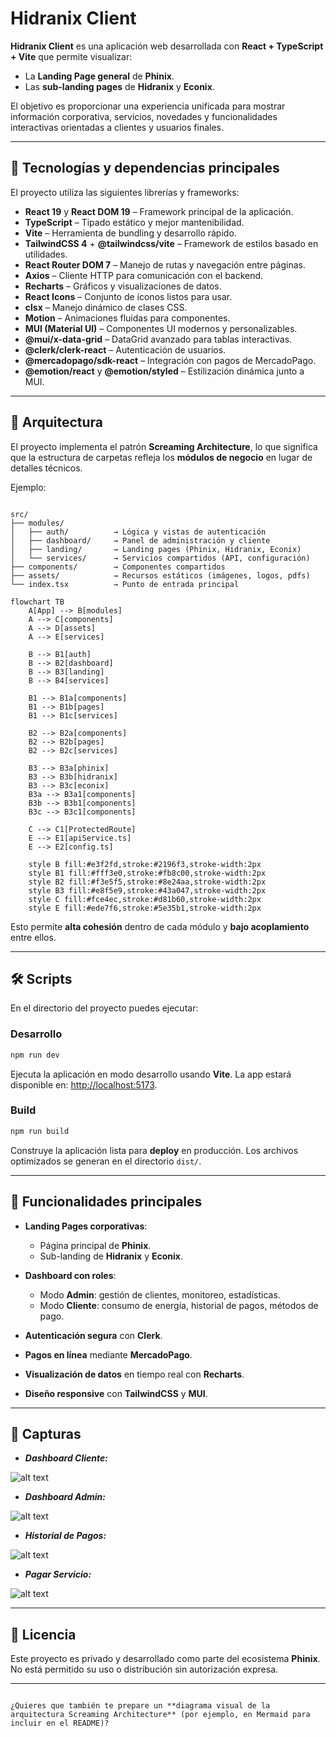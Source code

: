 # Hidranix Client

**Hidranix Client** es una aplicación web desarrollada con **React + TypeScript + Vite** que permite visualizar:  
- La **Landing Page general** de **Phinix**.  
- Las **sub-landing pages** de **Hidranix** y **Econix**.  

El objetivo es proporcionar una experiencia unificada para mostrar información corporativa, servicios, novedades y funcionalidades interactivas orientadas a clientes y usuarios finales.

---

## 🚀 Tecnologías y dependencias principales

El proyecto utiliza las siguientes librerías y frameworks:

- **React 19** y **React DOM 19** – Framework principal de la aplicación.  
- **TypeScript** – Tipado estático y mejor mantenibilidad.  
- **Vite** – Herramienta de bundling y desarrollo rápido.  
- **TailwindCSS 4** + **@tailwindcss/vite** – Framework de estilos basado en utilidades.  
- **React Router DOM 7** – Manejo de rutas y navegación entre páginas.  
- **Axios** – Cliente HTTP para comunicación con el backend.  
- **Recharts** – Gráficos y visualizaciones de datos.  
- **React Icons** – Conjunto de íconos listos para usar.  
- **clsx** – Manejo dinámico de clases CSS.  
- **Motion** – Animaciones fluidas para componentes.  
- **MUI (Material UI)** – Componentes UI modernos y personalizables.  
- **@mui/x-data-grid** – DataGrid avanzado para tablas interactivas.  
- **@clerk/clerk-react** – Autenticación de usuarios.  
- **@mercadopago/sdk-react** – Integración con pagos de MercadoPago.  
- **@emotion/react** y **@emotion/styled** – Estilización dinámica junto a MUI.

---

## 📂 Arquitectura

El proyecto implementa el patrón **Screaming Architecture**, lo que significa que la estructura de carpetas refleja los **módulos de negocio** en lugar de detalles técnicos.  

Ejemplo:

```

src/
├── modules/
│   ├── auth/          → Lógica y vistas de autenticación
│   ├── dashboard/     → Panel de administración y cliente
│   ├── landing/       → Landing pages (Phinix, Hidranix, Econix)
│   └── services/      → Servicios compartidos (API, configuración)
├── components/        → Componentes compartidos
├── assets/            → Recursos estáticos (imágenes, logos, pdfs)
└── index.tsx          → Punto de entrada principal

````

```mermaid
flowchart TB
    A[App] --> B[modules]
    A --> C[components]
    A --> D[assets]
    A --> E[services]

    B --> B1[auth]
    B --> B2[dashboard]
    B --> B3[landing]
    B --> B4[services]

    B1 --> B1a[components]
    B1 --> B1b[pages]
    B1 --> B1c[services]

    B2 --> B2a[components]
    B2 --> B2b[pages]
    B2 --> B2c[services]

    B3 --> B3a[phinix]
    B3 --> B3b[hidranix]
    B3 --> B3c[econix]
    B3a --> B3a1[components]
    B3b --> B3b1[components]
    B3c --> B3c1[components]

    C --> C1[ProtectedRoute]
    E --> E1[apiService.ts]
    E --> E2[config.ts]

    style B fill:#e3f2fd,stroke:#2196f3,stroke-width:2px
    style B1 fill:#fff3e0,stroke:#fb8c00,stroke-width:2px
    style B2 fill:#f3e5f5,stroke:#8e24aa,stroke-width:2px
    style B3 fill:#e8f5e9,stroke:#43a047,stroke-width:2px
    style C fill:#fce4ec,stroke:#d81b60,stroke-width:2px
    style E fill:#ede7f6,stroke:#5e35b1,stroke-width:2px
```

Esto permite **alta cohesión** dentro de cada módulo y **bajo acoplamiento** entre ellos.

---

## 🛠️ Scripts

En el directorio del proyecto puedes ejecutar:

### Desarrollo

```bash
npm run dev
````

Ejecuta la aplicación en modo desarrollo usando **Vite**.
La app estará disponible en: [http://localhost:5173](http://localhost:5173).

### Build

```bash
npm run build
```

Construye la aplicación lista para **deploy** en producción.
Los archivos optimizados se generan en el directorio `dist/`.

---

## 📌 Funcionalidades principales

* **Landing Pages corporativas**:

  * Página principal de **Phinix**.
  * Sub-landing de **Hidranix** y **Econix**.

* **Dashboard con roles**:

  * Modo **Admin**: gestión de clientes, monitoreo, estadísticas.
  * Modo **Cliente**: consumo de energía, historial de pagos, métodos de pago.

* **Autenticación segura** con **Clerk**.

* **Pagos en línea** mediante **MercadoPago**.

* **Visualización de datos** en tiempo real con **Recharts**.

* **Diseño responsive** con **TailwindCSS** y **MUI**.

---

## 📸 Capturas

- ***Dashboard Cliente:***

![alt text](src/assets/documentation/client_home.png)

- ***Dashboard Admin:***

![alt text](src/assets/documentation/admin_home.png)

- ***Historial de Pagos:***

![alt text](src/assets/documentation/client_history.png)

- ***Pagar Servicio:***

![alt text](src/assets/documentation/client_payment.png)

---

## 📄 Licencia

Este proyecto es privado y desarrollado como parte del ecosistema **Phinix**.
No está permitido su uso o distribución sin autorización expresa.

---

```

¿Quieres que también te prepare un **diagrama visual de la arquitectura Screaming Architecture** (por ejemplo, en Mermaid para incluir en el README)?